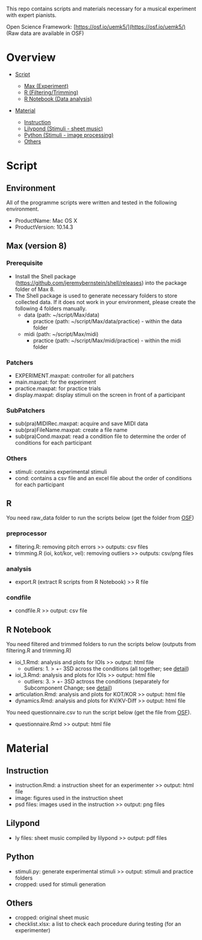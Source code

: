 This repo contains scripts and materials necessary for a musical experiment with expert pianists.

Open Science Framework: [https://osf.io/uemk5/](https://osf.io/uemk5/) (Raw data are available in OSF)

# Overview
- [Script](#script)
    + [Max (Experiment)](#Max)
    + [R (Filtering/Trimming)](#R)
    + [R Notebook (Data analysis)](#R-Notebook)

- [Material](#material)
    + [Instruction](#Instruction)
    + [Lilypond (Stimuli - sheet music)](#Lilypond)
    + [Python (Stimuli - image processing)](#Python)
    + [Others](#Others)

# Script
## Environment
All of the programme scripts were written and tested in the following environment.

- ProductName: Mac OS X  
- ProductVersion: 10.14.3

## Max (version 8)
### Prerequisite
- Install the Shell package (https://github.com/jeremybernstein/shell/releases) into the package folder of Max 8.
- The Shell package is used to generate necessary folders to store collected data. If it does not work in your environment, please create the following 4 folders manually.
    + data (path: ~/script/Max/data)
        + practice (path: ~/script/Max/data/practice) - within the data folder
    + midi (path: ~/script/Max/midi)
        + practice (path: ~/script/Max/midi/practice) - within the midi folder
   
### Patchers
- EXPERIMENT.maxpat: controller for all patchers
- main.maxpat: for the experiment
- practice.maxpat: for practice trials
- display.maxpat: display stimuli on the screen in front of a participant

### SubPatchers
- sub(pra)MIDIRec.maxpat: acquire and save MIDI data
- sub(pra)FileName.maxpat: create a file name
- sub(pra)Cond.maxpat: read a condition file to determine the order of conditions for each participant

### Others
- stimuli: contains experimental stimuli
- cond: contains a csv file and an excel file about the order of conditions for each participant

## R
You need raw_data folder to run the scripts below (get the folder from [OSF](https://osf.io/uemk5/))
### preprocessor
- filtering.R: removing pitch errors >> outputs: csv files
- trimming.R (ioi, kot/kor, vel): removing outliers >> outputs: csv/png files

### analysis
- export.R (extract R scripts from R Notebook) >> R file

### condfile
- condfile.R >> output: csv file

## R Notebook
You need filtered and trimmed folders to run the scripts below (outputs from filtering.R and trimming.R)
- ioi_1.Rmd: analysis and plots for IOIs >> output: html file
    + outliers: 1. > +- 3SD across the conditions (all together; see [detail](https://github.com/atsukotominaga/teaching-v2.0/tree/master/script/R/preprocessor))
- ioi_3.Rmd: analysis and plots for IOIs >> output: html file
    + outliers: 3. > +- 3SD actross the conditions (separately for Subcomponent Change; see [detail](https://github.com/atsukotominaga/teaching-v2.0/tree/master/script/R/preprocessor))
- articulation.Rmd: analysis and plots for KOT/KOR >> output: html file
- dynamics.Rmd: analysis and plots for KV/KV-Diff >> output: html file

You need questionnaire.csv to run the script below (get the file from [OSF](https://osf.io/uemk5/)).
- questionnaire.Rmd >> output: html file

# Material
## Instruction
- instruction.Rmd: a instruction sheet for an experimenter >> output: html file
- image: figures used in the instruction sheet
- psd files: images used in the instruction >> output: png files

## Lilypond
- ly files: sheet music compiled by lilypond >> output: pdf files

## Python
- stimuli.py: generate experimental stimuli >> output: stimuli and practice folders
- cropped: used for stimuli generation

## Others
- cropped: original sheet music
- checklist.xlsx: a list to check each procedure during testing (for an experimenter)
